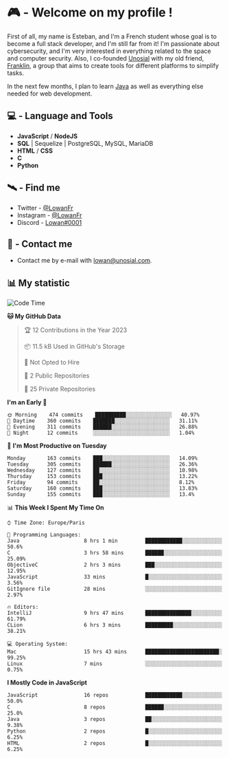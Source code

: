 # 🎮 - Welcome on my profile !
First of all, my name is Esteban, and I'm a French student whose goal is to become a full stack developer, and I'm still far from it!
I'm passionate about cybersecurity, and I'm very interested in everything related to the space and computer security.
Also, I co-founded [Unosial](https://github.com/Unosial) with my old friend, [Franklin](https://github.com/AbaFranklin/), a group that aims to create tools for different platforms to simplify tasks. 

In the next few months, I plan to learn [Java](https://www.java.com/) as well as everything else needed for web development.




## 💻 - Language and Tools
- **JavaScript** / **NodeJS**
- **SQL** | Sequelize | PostgreSQL, MySQL, MariaDB
- **HTML** / **CSS**
- **C**
- **Python**

## 🛰️ - Find me

 - Twitter - [@LowanFr](https://twitter.com/LowanFr/)
 - Instagram - [@LowanFr](https://instagram.com/LowanFr)
 - Discord -  [Lowan#0001](https://unosial.bio/Lowan)
 
## 📡 - Contact me
 - Contact me by e-mail with [lowan@unosial.com](mailto:lowan@unosial.com).

## 📊 My statistic
<!--START_SECTION:waka-->
![Code Time](http://img.shields.io/badge/Code%20Time-266%20hrs%2020%20mins-blue)

**🐱 My GitHub Data** 

> 🏆 12 Contributions in the Year 2023
 > 
> 📦 11.5 kB Used in GitHub's Storage 
 > 
> 🚫 Not Opted to Hire
 > 
> 📜 2 Public Repositories 
 > 
> 🔑 25 Private Repositories  
 > 
**I'm an Early 🐤** 

```text
🌞 Morning    474 commits    ██████████░░░░░░░░░░░░░░░   40.97% 
🌆 Daytime    360 commits    ███████░░░░░░░░░░░░░░░░░░   31.11% 
🌃 Evening    311 commits    ██████░░░░░░░░░░░░░░░░░░░   26.88% 
🌙 Night      12 commits     ░░░░░░░░░░░░░░░░░░░░░░░░░   1.04%

```
📅 **I'm Most Productive on Tuesday** 

```text
Monday       163 commits    ███░░░░░░░░░░░░░░░░░░░░░░   14.09% 
Tuesday      305 commits    ██████░░░░░░░░░░░░░░░░░░░   26.36% 
Wednesday    127 commits    ██░░░░░░░░░░░░░░░░░░░░░░░   10.98% 
Thursday     153 commits    ███░░░░░░░░░░░░░░░░░░░░░░   13.22% 
Friday       94 commits     ██░░░░░░░░░░░░░░░░░░░░░░░   8.12% 
Saturday     160 commits    ███░░░░░░░░░░░░░░░░░░░░░░   13.83% 
Sunday       155 commits    ███░░░░░░░░░░░░░░░░░░░░░░   13.4%

```


📊 **This Week I Spent My Time On** 

```text
⌚︎ Time Zone: Europe/Paris

💬 Programming Languages: 
Java                     8 hrs 1 min         ████████████░░░░░░░░░░░░░   50.6% 
C                        3 hrs 58 mins       ██████░░░░░░░░░░░░░░░░░░░   25.09% 
ObjectiveC               2 hrs 3 mins        ███░░░░░░░░░░░░░░░░░░░░░░   12.95% 
JavaScript               33 mins             █░░░░░░░░░░░░░░░░░░░░░░░░   3.56% 
GitIgnore file           28 mins             ░░░░░░░░░░░░░░░░░░░░░░░░░   2.97%

🔥 Editors: 
IntelliJ                 9 hrs 47 mins       ███████████████░░░░░░░░░░   61.79% 
CLion                    6 hrs 3 mins        █████████░░░░░░░░░░░░░░░░   38.21%

💻 Operating System: 
Mac                      15 hrs 43 mins      ████████████████████████░   99.25% 
Linux                    7 mins              ░░░░░░░░░░░░░░░░░░░░░░░░░   0.75%

```

**I Mostly Code in JavaScript** 

```text
JavaScript               16 repos            ████████████░░░░░░░░░░░░░   50.0% 
C                        8 repos             ██████░░░░░░░░░░░░░░░░░░░   25.0% 
Java                     3 repos             ██░░░░░░░░░░░░░░░░░░░░░░░   9.38% 
Python                   2 repos             █░░░░░░░░░░░░░░░░░░░░░░░░   6.25% 
HTML                     2 repos             █░░░░░░░░░░░░░░░░░░░░░░░░   6.25%

```



<!--END_SECTION:waka-->

